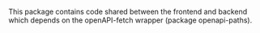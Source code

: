 This package contains code shared between the frontend and backend which depends on the openAPI-fetch wrapper (package openapi-paths).
